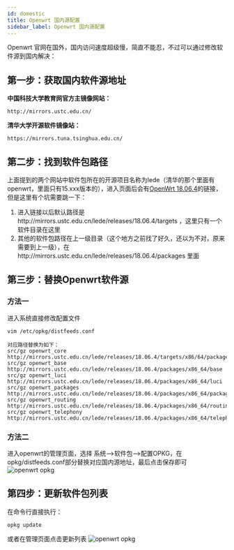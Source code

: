 ```yaml
---
id: domestic
title: Openwrt 国内源配置
sidebar_label: Openwrt 国内源配置
---
```


Openwrt 官网在国外，国内访问速度超级慢，简直不能忍，不过可以通过修改软件源到国内解决：

## 第一步：获取国内软件源地址

**中国科技大学教育网官方主镜像网站：**
```
http://mirrors.ustc.edu.cn/
```

**清华大学开源软件镜像站：**
```
https://mirrors.tuna.tsinghua.edu.cn/
```

## 第二步：找到软件包路径
上面提到的两个网站中软件包所在的开源项目名称为lede（清华的那个里面有openwrt，里面只有15.xxx版本的），进入页面后会有[OpenWrt 18.06.4](http://mirrors.ustc.edu.cn/lede/releases/18.06.4/targets)的链接，但是这里有个坑需要跳一下：

1. 进入链接以后默认路径是http://mirrors.ustc.edu.cn/lede/releases/18.06.4/targets ，这里只有一个软件目录在这里
2. 其他的软件包路径在上一级目录（这个地方之前找了好久，还以为不对，原来需要到上一级），在http://mirrors.ustc.edu.cn/lede/releases/18.06.4/packages 里面

## 第三步：替换Openwrt软件源
### 方法一
进入系统直接修改配置文件
```
vim /etc/opkg/distfeeds.conf

对应路径替换为如下：
src/gz openwrt_core http://mirrors.ustc.edu.cn/lede/releases/18.06.4/targets/x86/64/packages
src/gz openwrt_base http://mirrors.ustc.edu.cn/lede/releases/18.06.4/packages/x86_64/base
src/gz openwrt_luci http://mirrors.ustc.edu.cn/lede/releases/18.06.4/packages/x86_64/luci
src/gz openwrt_packages http://mirrors.ustc.edu.cn/lede/releases/18.06.4/packages/x86_64/packages
src/gz openwrt_routing http://mirrors.ustc.edu.cn/lede/releases/18.06.4/packages/x86_64/routing
src/gz openwrt_telephony http://mirrors.ustc.edu.cn/lede/releases/18.06.4/packages/x86_64/telephony
```
### 方法二
进入openwrt的管理页面，选择  系统-->软件包-->配置OPKG，在opkg/distfeeds.conf部分替换对应国内源地址，最后点击保存即可
![openwrt opkg](assets/opkgconfig.jpg)

## 第四步：更新软件包列表
在命令行直接执行：
```
opkg update
```
或者在管理页面点击更新列表
![openwrt opkg](assets/opkgupdate.jpg)
